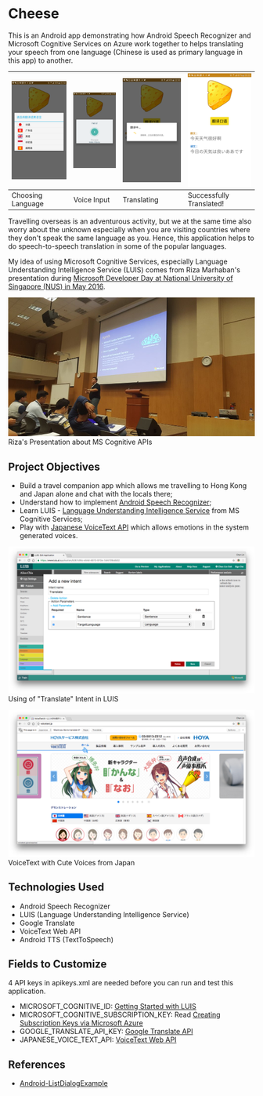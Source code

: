 # Cheese
This is an Android app demonstrating how Android Speech Recognizer and Microsoft Cognitive Services on Azure
work together to helps translating your speech from one language (Chinese is used as primary language
in this app) to another.

| ![Language List](github-images/LanguageList.png?raw=true) | ![Voice Input](github-images/GoogleSpeech.png?raw=true) | ![Translating...](github-images/Translating.png?raw=true) | ![Successfully Translated](github-images/SuccessfullyTranslated.png?raw=true) |
| --- | --- | --- | --- |
| Choosing Language | Voice Input | Translating | Successfully Translated! |

Travelling overseas is an adventurous activity, but we at the same time also worry about the unknown
especially when you are visiting countries where they don't speak the same language as you. Hence,
this application helps to do speech-to-speech translation in some of the popular languages.

My idea of using Microsoft Cognitive Services, especially Language Understanding Intelligence Service (LUIS) comes
from Riza Marhaban's presentation during [Microsoft Developer Day at National University of Singapore (NUS) in May 2016](https://www.microsoft.com/en-sg/MicrosoftDeveloperDay).

![Riza's Presentation about MS Cognitive APIs](github-images/Presentation.jpg?raw=true)
Riza's Presentation about MS Cognitive APIs

## Project Objectives
 - Build a travel companion app which allows me travelling to Hong Kong and Japan alone and chat with the locals there;
 - Understand how to implement [Android Speech Recognizer](https://developer.android.com/reference/android/speech/SpeechRecognizer.html);
 - Learn LUIS - [Language Understanding Intelligence Service](https://www.luis.ai/) from MS Cognitive Services;
 - Play with [Japanese VoiceText API](http://voicetext.jp/) which allows emotions in the system generated voices.

![Using of "Translate" Intent in LUIS](github-images/LUIS.png?raw=true)
Using of "Translate" Intent in LUIS

![VoiceText with Cute Voices from Japan](github-images/VoiceText.png?raw=true)
VoiceText with Cute Voices from Japan

## Technologies Used
 - Android Speech Recognizer
 - LUIS (Language Understanding Intelligence Service)
 - Google Translate
 - VoiceText Web API
 - Android TTS (TextToSpeech)

## Fields to Customize
4 API keys in apikeys.xml are needed before you can run and test this application.
 - MICROSOFT_COGNITIVE_ID: [Getting Started with LUIS](https://www.microsoft.com/cognitive-services/en-us/LUIS-api/documentation/GetStartedWithLUIS-Basics)
 - MICROSOFT_COGNITIVE_SUBSCRIPTION_KEY: Read [Creating Subscription Keys via Microsoft Azure](https://www.microsoft.com/cognitive-services/en-us/LUIS-api/documentation/AzureIbizaSubscription)
 - GOOGLE_TRANSLATE_API_KEY: [Google Translate API](https://cloud.google.com/translate/v2/quickstart)
 - JAPANESE_VOICE_TEXT_API: [VoiceText Web API](https://cloud.voicetext.jp/webapi)


## References
 - [Android-ListDialogExample](https://github.com/ruben-h/Android-ListDialogExample)